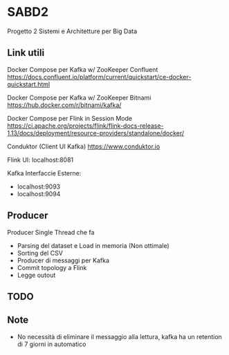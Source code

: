 # SABD2
Progetto 2 Sistemi e Architetture per Big Data


## Link utili

Docker Compose per Kafka w/ ZooKeeper Confluent
https://docs.confluent.io/platform/current/quickstart/ce-docker-quickstart.html


Docker Compose per Kafka w/ ZooKeeper Bitnami
https://hub.docker.com/r/bitnami/kafka/


Docker Compose per Flink in Session Mode
https://ci.apache.org/projects/flink/flink-docs-release-1.13/docs/deployment/resource-providers/standalone/docker/


Conduktor (Client UI Kafka)
https://www.conduktor.io

Flink UI:
localhost:8081

Kafka Interfaccie Esterne:
- localhost:9093
- localhost:9094

## Producer

Producer Single Thread che fa
- Parsing del dataset e Load in memoria (Non ottimale)
- Sorting del CSV
- Producer di messaggi per Kafka
- Commit topology a Flink
- Legge outout


## TODO

## Note

- No necessità di eliminare il messaggio alla lettura, kafka ha un retention di 7 giorni in automatico
